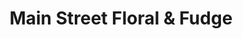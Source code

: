 ---
title: "Main Street Floral & Fudge"
url: /cavalier/main-street-floral-und-fudge/
shop: Blumen
---